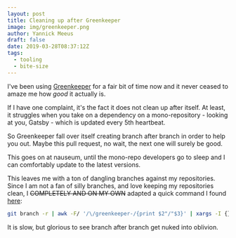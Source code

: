 ```yaml
---
layout: post
title: Cleaning up after Greenkeeper
image: img/greenkeeper.png
author: Yannick Meeus
draft: false
date: 2019-03-28T08:37:12Z
tags: 
  - tooling
  - bite-size
---
```


I've been using [Greenkeeper](https://greenkeeper.io/) for a fair bit of time now
and it never ceased to amaze me how *good* it actually is.

If I have one complaint, it's the fact it does not clean up
after itself. At least, it struggles when you take on a
dependency on a mono-repository - looking at you, Gatsby -
which is updated every 5th heartbeat.

So Greenkeeper fall over itself creating branch after
branch in order to help you out. Maybe this pull request,
no wait, the next one will surely be good.

This goes on at nauseum, until the mono-repo developers
go to sleep and I can comfortably update to the latest versions.

This leaves me with a ton of dangling branches against my
repositories. Since I am not a fan of silly branches, and love
keeping my repositories clean, I ~~COMPLETELY AND ON MY OWN~~ adapted
a quick command I found [here](https://coderwall.com/p/eis0ba/remove-a-thousand-stale-remote-branches-on-git):

```bash
git branch -r | awk -F/ '/\/greenkeeper-/{print $2"/"$3}' | xargs -I {} git push origin :{}
```

It is slow, but glorious to see branch after branch get nuked into oblivion.